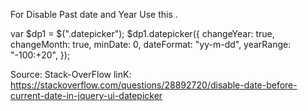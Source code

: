 For Disable Past date and Year Use this .

var $dp1 = $(".datepicker"); $dp1.datepicker({ changeYear: true, changeMonth: true, minDate: 0, dateFormat: "yy-m-dd",
			yearRange: "-100:+20", });

Source: Stack-OverFlow
linK:
https://stackoverflow.com/questions/28892720/disable-date-before-current-date-in-jquery-ui-datepicker
